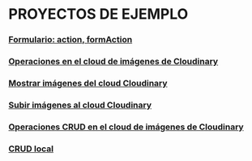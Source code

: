 # PROYECTOS DE EJEMPLO

### [Formulario: action, formAction ](https://github.com/jamj2000/nxform)
### [Operaciones en el cloud de imágenes de Cloudinary](https://github.com/jamj2000/cloudinary)
### [Mostrar imágenes del cloud Cloudinary](https://github.com/jamj2000/nxcloudinary-gallery)
### [Subir imágenes al cloud Cloudinary](https://github.com/jamj2000/nxcloudinary-upload)
### [Operaciones CRUD en el cloud de imágenes de Cloudinary](https://github.com/jamj2000/nxcloudinary-crud)
### [CRUD local](https://github.com/jamj2000/nxcrud)